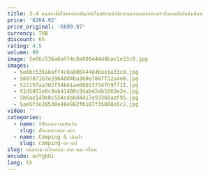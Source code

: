 ```yaml
---
title: 3-4 คนสองชั้นไฮดรอลิกเต็นท์อัตโนมัติกันน้ําป้องกันแสงแดดครอบครัวตั้งแคมป์เดินป่าเต็นท์
price: '6204.92'
price_original: '6600.97'
currency: THB
discount: 6%
rating: 4.5
volume: 99
image: Se66c536a6aff4c8a806444d4bae1e33c0.jpg
images:
  - Se66c536a6aff4c8a806444d4bae1e33c0.jpg
  - S69787167e29640d4ba300e7607f22a4e8.jpg
  - S2715faa702f54b61ae00013734fb9ff1I.jpg
  - S1d5451e0c9ab41488c9dab42ab1663e2e.jpg
  - Sb6ae149e8c554cdabd4417e93368aaf95.jpg
  - Sae5f3e28538e46e982fb187f35008e5c2.jpg
video: ''
categories:
  - name: กีฬาและความบันเทิง
    slug: ฬาและความบ-นเท
  - name: Camping & เดินป่า
    slug: camping-เด-นป
slug: คนสองช-นไฮดรอล-กเต-นท-ตโนม
encode: onYgbUi
lang: th
---
```

  